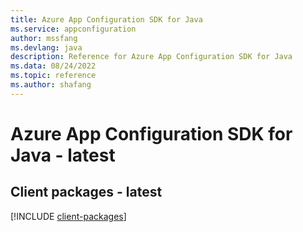 ```yaml
---
title: Azure App Configuration SDK for Java
ms.service: appconfiguration
author: mssfang
ms.devlang: java
description: Reference for Azure App Configuration SDK for Java
ms.data: 08/24/2022
ms.topic: reference
ms.author: shafang
---
```

# Azure App Configuration SDK for Java - latest

## Client packages - latest
[!INCLUDE [client-packages](app-configuration-client-index.md)]